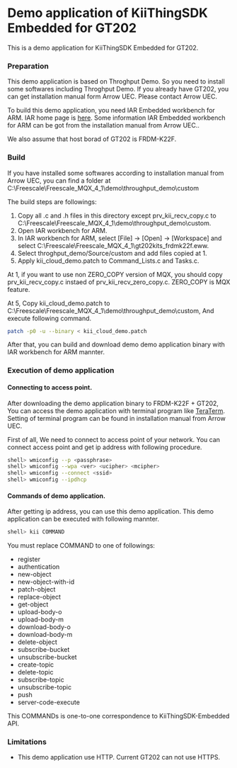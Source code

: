 # Demo application of KiiThingSDK Embedded for GT202

This is a demo application for KiiThingSDK Embedded for GT202.

### Preparation

This demo application is based on Throghput Demo. So you need to
install some softwares including Throghput Demo. If you already have
GT202, you can get installation manual form Arrow UEC. Please contact
Arrow UEC.

To build this demo application, you need IAR Embedded workbench for
ARM. IAR home page is
[here](https://www.iar.com/jp/iar-embedded-workbench/ARM). Some
information IAR Embedded workbench for ARM can be got from the
installation manual from Arrow UEC..

We also assume that host borad of GT202 is FRDM-K22F.

### Build

If you have installed some softwares according to installation manual
from Arrow UEC, you can find a folder at
C:\Freescale\Freescale\_MQX\_4\_1\demo\throughput\_demo\custom

The build steps are followings:

  1. Copy all .c and .h files in this directory except
  prv_kii_recv_copy.c to
  C:\Freescale\Freescale\_MQX\_4\_1\demo\throughput\_demo\custom.
  1. Open IAR workbench for ARM. 
  1. In IAR workbench for ARM, select [File] -> [Open] -> [Workspace] and
  select C:\Freescale\Freescale\_MQX\_4\_1\gt202kits\_frdmk22f.eww.
  1. Select throghput_demo/Source/custom and add files copied at 1.
  1. Apply kii_cloud_demo.patch to Command\_Lists.c and Tasks.c.

At 1, if you want to use non ZERO_COPY version of MQX, you should copy
prv_kii_recv_copy.c instaed of prv_kii_recv_zero_copy.c. ZERO_COPY is
MQX feature.

At 5, Copy kii_cloud_demo.patch to
C:\Freescale\Freescale\_MQX\_4\_1\demo\throughput\_demo\custom, And
execute following command.

```sh
patch -p0 -u --binary < kii_cloud_demo.patch
```

After that, you can build and download demo demo application binary
with IAR workbench for ARM mannter.

### Execution of demo application

#### Connecting to access point.

After downloading the demo application binary to FRDM-K22F + GT202,
You can access the demo application with terminal program like
[TeraTerm](http://sourceforge.jp/projects/ttssh2/). Setting of
terminal program can be found in installation manual from Arrow UEC.

First of all, We need to connect to access point of your network. You
can connect access point and get ip address with following procedure.

```sh
shell> wmiconfig --p <passphrase>
shell> wmiconfig --wpa <ver> <ucipher> <mcipher>
shell> wmiconfig --connect <ssid>
shell> wmiconfig --ipdhcp
```

#### Commands of demo application.

After getting ip address, you can use this demo application.
This demo application can be executed with following mannter.

```sh
shell> kii COMMAND
```
You must replace COMMAND to one of followings:

  * register
  * authentication
  * new-object
  * new-object-with-id
  * patch-object
  * replace-object
  * get-object
  * upload-body-o
  * upload-body-m
  * download-body-o
  * download-body-m
  * delete-object
  * subscribe-bucket
  * unsubscribe-bucket
  * create-topic
  * delete-topic
  * subscribe-topic
  * unsubscribe-topic
  * push
  * server-code-execute

This COMMANDs is one-to-one correspondence to KiiThingSDK-Embedded API.

### Limitations

* This demo application use HTTP. Current GT202 can not use HTTPS.
